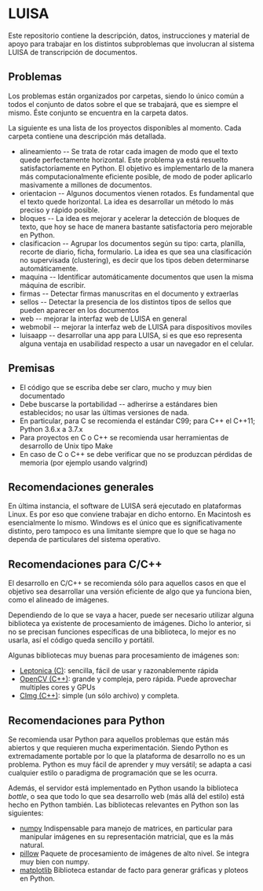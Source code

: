 # LUISA


Este repositorio contiene la descripción, datos, instrucciones y material de apoyo para trabajar en los distintos subproblemas que involucran al sistema LUISA de transcripción de documentos.

## Problemas

Los problemas están organizados por carpetas, siendo lo único común a todos el conjunto de datos sobre el que se trabajará, que es siempre el mismo. Éste conjunto se encuentra en la carpeta datos.

La siguiente es una lista de los proyectos disponibles al momento. Cada carpeta contiene una descripción más detallada.

* alineamiento -- Se trata de rotar cada imagen de modo que el texto quede perfectamente horizontal. Este problema ya está resuelto satisfactoriamente en Python. El objetivo es implementarlo de la manera más computacionalmente eficiente posible, de modo de poder aplicarlo masivamente a millones de documentos.
* orientacion -- Algunos documentos vienen rotados. Es fundamental que el texto quede horizontal. La idea es desarrollar un método lo más preciso y rápido posible.
* bloques -- La idea es mejorar y acelerar la detección de bloques de texto, que hoy se hace de manera bastante satisfactoria pero mejorable en Python.
* clasificacion -- Agrupar los documentos según su tipo: carta, planilla, recorte de diario, ficha, formulario. La idea es que sea una clasificación no supervisada (clustering), es decir que los tipos deben determinarse automáticamente.
* maquina -- Identificar automáticamente documentos que usen la misma máquina de escribir.
* firmas -- Detectar firmas manuscritas en el documento y extraerlas
* sellos -- Detectar la presencia de los distintos tipos de sellos que pueden aparecer en los documentos
* web -- mejorar la interfaz web de LUISA en general
* webmobil -- mejorar la interfaz web de LUISA para dispositivos moviles
* luisaapp -- desarrollar una app para LUISA, si es que eso representa alguna ventaja en usabilidad respecto a usar un navegador en el celular.

## Premisas

* El código que se escriba debe ser claro, mucho y muy bien documentado
* Debe buscarse la portabilidad -- adherirse a estándares bien establecidos; no usar las últimas versiones de nada. 
* En particular, para C se recomienda el estándar C99; para C++ el C++11; Python 3.6.x a 3.7.x
* Para proyectos en C o C++ se recomienda usar herramientas de desarrollo de Unix tipo Make
* En caso de C o C++ se debe verificar que no se produzcan pérdidas de memoria (por ejemplo usando valgrind)

## Recomendaciones generales

En última instancia, el software de LUISA será ejecutado en plataformas Linux. Es por eso que conviene trabajar en dicho
entorno. En Macintosh es esencialmente lo mismo. Windows es el único que es significativamente distinto, pero tampoco es una
limitante siempre que lo que se haga no dependa de particulares del sistema operativo.

## Recomendaciones para C/C++

El desarrollo en C/C++ se recomienda sólo para aquellos casos en que el objetivo sea desarrollar una versión eficiente
de algo que ya funciona bien, como el alineado de imágenes. 

Dependiendo de lo que se vaya a hacer, puede ser necesario utilizar alguna biblioteca ya existente de procesamiento
de imágenes. Dicho lo anterior, si no se precisan funciones específicas de una biblioteca, lo mejor es no usarla,
así el código queda sencillo y portátil.

Algunas bibliotecas muy buenas para procesamiento de imágenes son:

* [Leptonica (C)](https://github.com/danbloomberg/leptonica): sencilla, fácil de usar y razonablemente rápida
* [OpenCV (C++)](https://opencv.org/): grande y compleja, pero rápida. Puede aprovechar multiples cores y GPUs
* [CImg   (C++)](http://cimg.eu/): simple (un sólo archivo) y completa. 

## Recomendaciones para Python

Se recomienda usar Python para aquellos problemas que están más abiertos y que requieren mucha experimentación.
Siendo Python es extremadamente portable por lo que la plataforma de desarrollo no es un problema.
Python es muy fácil de aprender y muy versátil; se adapta a casi cualquier estilo o paradigma de programación que
se les ocurra.

Además, el servidor está implementado en Python usando la biblioteca _bottle_, o sea que todo lo que sea desarrollo
web (más allá del estilo) está hecho en Python también. Las bibliotecas relevantes en Python son las siguientes:

* [numpy](https://numpy.org/) Indispensable para manejo de matrices, en particular para manipular imágenes en su representación matricial,
  que es la más natural.
* [pillow](https://python-pillow.org/) Paquete de procesamiento de imágenes de alto nivel. Se integra muy bien con numpy.
* [matplotlib](https://matplotlib.org/) Biblioteca estandar de facto para generar gráficas y ploteos en Python.


